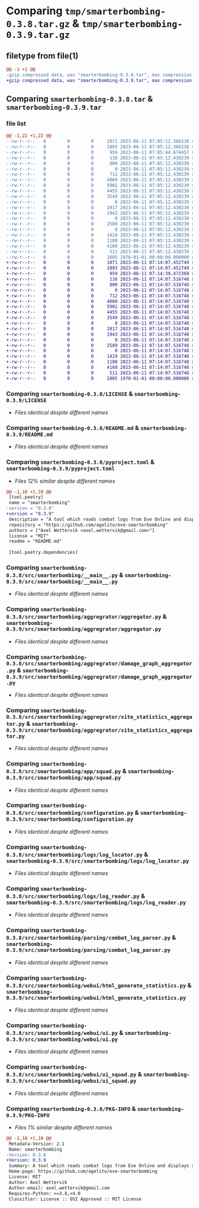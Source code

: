 # Comparing `tmp/smarterbombing-0.3.8.tar.gz` & `tmp/smarterbombing-0.3.9.tar.gz`

## filetype from file(1)

```diff
@@ -1 +1 @@
-gzip compressed data, was "smarterbombing-0.3.8.tar", max compression
+gzip compressed data, was "smarterbombing-0.3.9.tar", max compression
```

## Comparing `smarterbombing-0.3.8.tar` & `smarterbombing-0.3.9.tar`

### file list

```diff
@@ -1,22 +1,22 @@
--rw-r--r--   0        0        0     1071 2023-06-11 07:05:12.366238 smarterbombing-0.3.8/LICENSE
--rw-r--r--   0        0        0     1893 2023-06-11 07:05:12.366238 smarterbombing-0.3.8/README.md
--rw-r--r--   0        0        0      959 2023-06-11 07:05:44.674457 smarterbombing-0.3.8/pyproject.toml
--rw-r--r--   0        0        0      116 2023-06-11 07:05:12.430239 smarterbombing-0.3.8/src/smarterbombing/__init__.py
--rw-r--r--   0        0        0      800 2023-06-11 07:05:12.430239 smarterbombing-0.3.8/src/smarterbombing/__main__.py
--rw-r--r--   0        0        0        0 2023-06-11 07:05:12.430239 smarterbombing-0.3.8/src/smarterbombing/aggregrator/__init__.py
--rw-r--r--   0        0        0      712 2023-06-11 07:05:12.430239 smarterbombing-0.3.8/src/smarterbombing/aggregrator/aggregator.py
--rw-r--r--   0        0        0     4060 2023-06-11 07:05:12.430239 smarterbombing-0.3.8/src/smarterbombing/aggregrator/damage_graph_aggregator.py
--rw-r--r--   0        0        0     5902 2023-06-11 07:05:12.430239 smarterbombing-0.3.8/src/smarterbombing/aggregrator/site_statistics_aggregator.py
--rw-r--r--   0        0        0     4455 2023-06-11 07:05:12.430239 smarterbombing-0.3.8/src/smarterbombing/app/squad.py
--rw-r--r--   0        0        0     3549 2023-06-11 07:05:12.430239 smarterbombing-0.3.8/src/smarterbombing/configuration.py
--rw-r--r--   0        0        0        0 2023-06-11 07:05:12.430239 smarterbombing-0.3.8/src/smarterbombing/logs/__init__.py
--rw-r--r--   0        0        0     2817 2023-06-11 07:05:12.430239 smarterbombing-0.3.8/src/smarterbombing/logs/log_locator.py
--rw-r--r--   0        0        0     1943 2023-06-11 07:05:12.430239 smarterbombing-0.3.8/src/smarterbombing/logs/log_reader.py
--rw-r--r--   0        0        0        0 2023-06-11 07:05:12.430239 smarterbombing-0.3.8/src/smarterbombing/parsing/__init__.py
--rw-r--r--   0        0        0     2589 2023-06-11 07:05:12.430239 smarterbombing-0.3.8/src/smarterbombing/parsing/combat_log_parser.py
--rw-r--r--   0        0        0        0 2023-06-11 07:05:12.430239 smarterbombing-0.3.8/src/smarterbombing/webui/__init__.py
--rw-r--r--   0        0        0     1424 2023-06-11 07:05:12.430239 smarterbombing-0.3.8/src/smarterbombing/webui/html_generate_statistics.py
--rw-r--r--   0        0        0     1180 2023-06-11 07:05:12.430239 smarterbombing-0.3.8/src/smarterbombing/webui/ui.py
--rw-r--r--   0        0        0     4160 2023-06-11 07:05:12.430239 smarterbombing-0.3.8/src/smarterbombing/webui/ui_squad.py
--rw-r--r--   0        0        0      511 2023-06-11 07:05:12.430239 smarterbombing-0.3.8/src/smarterbombing/webui/ui_squads.py
--rw-r--r--   0        0        0     2805 1970-01-01 00:00:00.000000 smarterbombing-0.3.8/PKG-INFO
+-rw-r--r--   0        0        0     1071 2023-06-11 07:14:07.452749 smarterbombing-0.3.9/LICENSE
+-rw-r--r--   0        0        0     1893 2023-06-11 07:14:07.452749 smarterbombing-0.3.9/README.md
+-rw-r--r--   0        0        0      959 2023-06-11 07:14:39.472368 smarterbombing-0.3.9/pyproject.toml
+-rw-r--r--   0        0        0      116 2023-06-11 07:14:07.516748 smarterbombing-0.3.9/src/smarterbombing/__init__.py
+-rw-r--r--   0        0        0      800 2023-06-11 07:14:07.516748 smarterbombing-0.3.9/src/smarterbombing/__main__.py
+-rw-r--r--   0        0        0        0 2023-06-11 07:14:07.516748 smarterbombing-0.3.9/src/smarterbombing/aggregrator/__init__.py
+-rw-r--r--   0        0        0      712 2023-06-11 07:14:07.516748 smarterbombing-0.3.9/src/smarterbombing/aggregrator/aggregator.py
+-rw-r--r--   0        0        0     4060 2023-06-11 07:14:07.516748 smarterbombing-0.3.9/src/smarterbombing/aggregrator/damage_graph_aggregator.py
+-rw-r--r--   0        0        0     5902 2023-06-11 07:14:07.516748 smarterbombing-0.3.9/src/smarterbombing/aggregrator/site_statistics_aggregator.py
+-rw-r--r--   0        0        0     4455 2023-06-11 07:14:07.516748 smarterbombing-0.3.9/src/smarterbombing/app/squad.py
+-rw-r--r--   0        0        0     3549 2023-06-11 07:14:07.516748 smarterbombing-0.3.9/src/smarterbombing/configuration.py
+-rw-r--r--   0        0        0        0 2023-06-11 07:14:07.516748 smarterbombing-0.3.9/src/smarterbombing/logs/__init__.py
+-rw-r--r--   0        0        0     2817 2023-06-11 07:14:07.516748 smarterbombing-0.3.9/src/smarterbombing/logs/log_locator.py
+-rw-r--r--   0        0        0     1943 2023-06-11 07:14:07.516748 smarterbombing-0.3.9/src/smarterbombing/logs/log_reader.py
+-rw-r--r--   0        0        0        0 2023-06-11 07:14:07.516748 smarterbombing-0.3.9/src/smarterbombing/parsing/__init__.py
+-rw-r--r--   0        0        0     2589 2023-06-11 07:14:07.516748 smarterbombing-0.3.9/src/smarterbombing/parsing/combat_log_parser.py
+-rw-r--r--   0        0        0        0 2023-06-11 07:14:07.516748 smarterbombing-0.3.9/src/smarterbombing/webui/__init__.py
+-rw-r--r--   0        0        0     1424 2023-06-11 07:14:07.516748 smarterbombing-0.3.9/src/smarterbombing/webui/html_generate_statistics.py
+-rw-r--r--   0        0        0     1180 2023-06-11 07:14:07.516748 smarterbombing-0.3.9/src/smarterbombing/webui/ui.py
+-rw-r--r--   0        0        0     4160 2023-06-11 07:14:07.516748 smarterbombing-0.3.9/src/smarterbombing/webui/ui_squad.py
+-rw-r--r--   0        0        0      511 2023-06-11 07:14:07.516748 smarterbombing-0.3.9/src/smarterbombing/webui/ui_squads.py
+-rw-r--r--   0        0        0     2805 1970-01-01 00:00:00.000000 smarterbombing-0.3.9/PKG-INFO
```

### Comparing `smarterbombing-0.3.8/LICENSE` & `smarterbombing-0.3.9/LICENSE`

 * *Files identical despite different names*

### Comparing `smarterbombing-0.3.8/README.md` & `smarterbombing-0.3.9/README.md`

 * *Files identical despite different names*

### Comparing `smarterbombing-0.3.8/pyproject.toml` & `smarterbombing-0.3.9/pyproject.toml`

 * *Files 12% similar despite different names*

```diff
@@ -1,10 +1,10 @@
 [tool.poetry]
 name = "smarterbombing"
-version = "0.3.8"
+version = "0.3.9"
 description = "A tool which reads combat logs from Eve Online and displays statistics."
 repository = "https://github.com/agelito/eve-smarterbombing"
 authors = ["Axel Wettervik <axel.wettervik@gmail.com>"]
 license = "MIT"
 readme = "README.md"
 
 [tool.poetry.dependencies]
```

### Comparing `smarterbombing-0.3.8/src/smarterbombing/__main__.py` & `smarterbombing-0.3.9/src/smarterbombing/__main__.py`

 * *Files identical despite different names*

### Comparing `smarterbombing-0.3.8/src/smarterbombing/aggregrator/aggregator.py` & `smarterbombing-0.3.9/src/smarterbombing/aggregrator/aggregator.py`

 * *Files identical despite different names*

### Comparing `smarterbombing-0.3.8/src/smarterbombing/aggregrator/damage_graph_aggregator.py` & `smarterbombing-0.3.9/src/smarterbombing/aggregrator/damage_graph_aggregator.py`

 * *Files identical despite different names*

### Comparing `smarterbombing-0.3.8/src/smarterbombing/aggregrator/site_statistics_aggregator.py` & `smarterbombing-0.3.9/src/smarterbombing/aggregrator/site_statistics_aggregator.py`

 * *Files identical despite different names*

### Comparing `smarterbombing-0.3.8/src/smarterbombing/app/squad.py` & `smarterbombing-0.3.9/src/smarterbombing/app/squad.py`

 * *Files identical despite different names*

### Comparing `smarterbombing-0.3.8/src/smarterbombing/configuration.py` & `smarterbombing-0.3.9/src/smarterbombing/configuration.py`

 * *Files identical despite different names*

### Comparing `smarterbombing-0.3.8/src/smarterbombing/logs/log_locator.py` & `smarterbombing-0.3.9/src/smarterbombing/logs/log_locator.py`

 * *Files identical despite different names*

### Comparing `smarterbombing-0.3.8/src/smarterbombing/logs/log_reader.py` & `smarterbombing-0.3.9/src/smarterbombing/logs/log_reader.py`

 * *Files identical despite different names*

### Comparing `smarterbombing-0.3.8/src/smarterbombing/parsing/combat_log_parser.py` & `smarterbombing-0.3.9/src/smarterbombing/parsing/combat_log_parser.py`

 * *Files identical despite different names*

### Comparing `smarterbombing-0.3.8/src/smarterbombing/webui/html_generate_statistics.py` & `smarterbombing-0.3.9/src/smarterbombing/webui/html_generate_statistics.py`

 * *Files identical despite different names*

### Comparing `smarterbombing-0.3.8/src/smarterbombing/webui/ui.py` & `smarterbombing-0.3.9/src/smarterbombing/webui/ui.py`

 * *Files identical despite different names*

### Comparing `smarterbombing-0.3.8/src/smarterbombing/webui/ui_squad.py` & `smarterbombing-0.3.9/src/smarterbombing/webui/ui_squad.py`

 * *Files identical despite different names*

### Comparing `smarterbombing-0.3.8/PKG-INFO` & `smarterbombing-0.3.9/PKG-INFO`

 * *Files 1% similar despite different names*

```diff
@@ -1,10 +1,10 @@
 Metadata-Version: 2.1
 Name: smarterbombing
-Version: 0.3.8
+Version: 0.3.9
 Summary: A tool which reads combat logs from Eve Online and displays statistics.
 Home-page: https://github.com/agelito/eve-smarterbombing
 License: MIT
 Author: Axel Wettervik
 Author-email: axel.wettervik@gmail.com
 Requires-Python: >=3.8,<4.0
 Classifier: License :: OSI Approved :: MIT License
```

